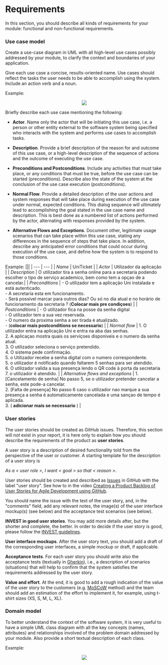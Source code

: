 # Requirements

In this section, you should describe all kinds of requirements for your module: functional and non-functional requirements.

### Use case model 

Create a use-case diagram in UML with all high-level use cases possibly addressed by your module, to clarify the context and boundaries of your application.

Give each use case a concise, results-oriented name. Use cases should reflect the tasks the user needs to be able to accomplish using the system. Include an action verb and a noun. 

Example:
 <p align="center" justify="center">
  <img src="https://github.com/LEIC-ES-2021-22/templates/blob/main/images/UseCaseView.png"/>
</p>


Briefly describe each use case mentioning the following:

* **Actor**. Name only the actor that will be initiating this use case, i.e. a person or other entity external to the software system being specified who interacts with the system and performs use cases to accomplish tasks. 
* **Description**. Provide a brief description of the reason for and outcome of this use case, or a high-level description of the sequence of actions and the outcome of executing the use case. 
* **Preconditions and Postconditions**. Include any activities that must take place, or any conditions that must be true, before the use case can be started (preconditions). Describe also the state of the system at the conclusion of the use case execution (postconditions). 

* **Normal Flow**. Provide a detailed description of the user actions and system responses that will take place during execution of the use case under normal, expected conditions. This dialog sequence will ultimately lead to accomplishing the goal stated in the use case name and description. This is best done as a numbered list of actions performed by the actor, alternating with responses provided by the system. 
* **Alternative Flows and Exceptions**. Document other, legitimate usage scenarios that can take place within this use case, stating any differences in the sequence of steps that take place. In addition, describe any anticipated error conditions that could occur during execution of the use case, and define how the system is to respond to those conditions. 

Example:
|||
| --- | --- |
| *Name* | UniTicket |
| *Actor* | Utilizador da aplicação | 
| *Description* | O utilizador tira a senha online para a secretaria podendo escolher o tipo de serviço academico, bem como tem a opçao de a cancelar.|
| *Preconditions* | - O utilizador tem a aplicação Uni instalada e está autenticado. <br> - A secretaria esta em funcionamento. <br> - Será possível marcar para outros dias? Ou só no dia atual e no horário de funcionamento da secretaria ? (**Colocar mais pre condiçoes**) |
| *Postconditions* | - O utilizador fica na posse da senha digital  <br> - O utilizador tem a sua vez reservada. <br> - O numero da proxima senha a ser tirada é atualizado. <br> - (**colocar mais postconditions se necessario**) |
| *Normal flow* | 1. O utilizador entra na aplicação Uni e entra na aba das senhas. <br> 2. A aplicaçao mostra quais os serviçoes disponiveis e o numero da senha atual. <br> 3. O utilizador seleciona o serviço pretendido. <br> 4. O sistema pede confirmação. <br> 5. o Utilizador recebe a senha digital com o numero correspondente. <br> 5. o utilizador é notificado quando faltarem 5 senhas para ser atendido. <br> 6. O utilizador valida a sua presença lendo o QR code à porta da secretaria <br> 7. o utilizador é atendido. |
| *Alternative flows and exceptions* | 1. [Cancelamento de senha] No passo 5, se o utilizador pretender cancelar a senha, este pode-a cancelar. <br> 2. [Falta de presença] No passo 6 caso o utilizador nao marque a sua presença a senha é automaticamente cancelada e uma sançao de tempo é aplicada. <br> 3. ( **adicionar mais se necessario** ) |

### User stories
The user stories should be created as GitHub issues. Therefore, this section will *not* exist in your report, it is here only to explain how you should describe the requirements of the product as **user stories**. 

A user story is a description of desired functionality told from the perspective of the user or customer. A starting template for the description of a user story is 

*As a < user role >, I want < goal > so that < reason >.*

User stories should be created and described as [Issues](https://github.com/LEIC-ES-2021-22/templates/issues) in GitHub with the label "user story". See how to in the video [Creating a Product Backlog of User Stories for Agile Development using GitHub](https://www.youtube.com/watch?v=m8ZxTHSKSKE).

You should name the issue with the text of the user story, and, in the "comments" field, add any relevant notes, the image(s) of the user interface mockup(s) (see below) and the acceptance test scenarios (see below). 

**INVEST in good user stories**. 
You may add more details after, but the shorter and complete, the better. In order to decide if the user story is good, please follow the [INVEST guidelines](https://xp123.com/articles/invest-in-good-stories-and-smart-tasks/).

**User interface mockups**.
After the user story text, you should add a draft of the corresponding user interfaces, a simple mockup or draft, if applicable.

**Acceptance tests**.
For each user story you should write also the acceptance tests (textually in [Gherkin](https://cucumber.io/docs/gherkin/reference/)), i.e., a description of scenarios (situations) that will help to confirm that the system satisfies the requirements addressed by the user story.

**Value and effort**.
At the end, it is good to add a rough indication of the value of the user story to the customers (e.g. [MoSCoW](https://en.wikipedia.org/wiki/MoSCoW_method) method) and the team should add an estimation of the effort to implement it, for example, using t-shirt sizes (XS, S, M, L, XL).



### Domain model

To better understand the context of the software system, it is very useful to have a simple UML class diagram with all the key concepts (names, attributes) and relationships involved of the problem domain addressed by your module. 
Also provide a short textual description of each class. 

Example:
 <p align="center" justify="center">
  <img src="https://github.com/LEIC-ES-2021-22/templates/blob/main/images/DomainModel.png"/>
</p>
